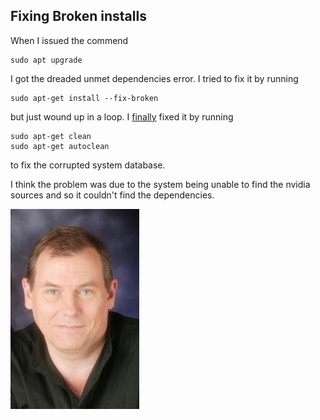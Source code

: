 ## Fixing Broken installs

When I issued the commend 
```console
sudo apt upgrade
```
I got the dreaded unmet dependencies error. I tried to fix it by running 
```console
sudo apt-get install --fix-broken
```
but just wound up in a loop. I [finally](https://www.baeldung.com/linux/unmet-dependencies-apt-get) fixed it by running 
```console
sudo apt-get clean 
sudo apt-get autoclean
```
to fix the corrupted system database. 

I think the problem was due to the system being unable to find the nvidia sources and so it couldn't find the dependencies. 

![Lovell Portrait](/images/Lovell_portrait_small.jpg "Brian Lovell")

<!-- Put Javascript here! -->

<script src="/assets/scripts/copyCode.js" async> </script>